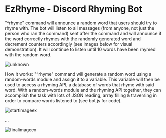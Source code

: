 # EzRhyme - Discord Rhyming Bot

"^rhyme" command will announce a random word that users should try to rhyme with. The bot will listen to all messages (from anyone, not just the person who ran the command) sent after the command and will announce if the word correctly rhymes with the randomly generated word and decrement counters accordingly (see images below for visual demonstration). It will continue to listen until 10 words have been rhymed with the random word.

![unknown](https://user-images.githubusercontent.com/92825395/148105223-f63d1632-61a1-4822-ace2-fc281122dbb0.png)

How it works: "^rhyme" command will generate a random word using a random-words module and assign it to a variable. This variable will then be used to access a rhyming API, a database of words that rhyme with said word. With a random-words module and the rhyming API together, they can accomplish the task with lots of JSON reading, array filling & traversing in order to compare words listened to (see bot.js for code).
 
![startimageex](https://user-images.githubusercontent.com/92825395/148105873-b37e5c22-92c1-42b2-bb0c-c9ec494ac445.png)


...

![finalimageex](https://user-images.githubusercontent.com/92825395/148105738-a2eb2bb4-d522-4ecf-9307-c2df10c71fe0.png)
